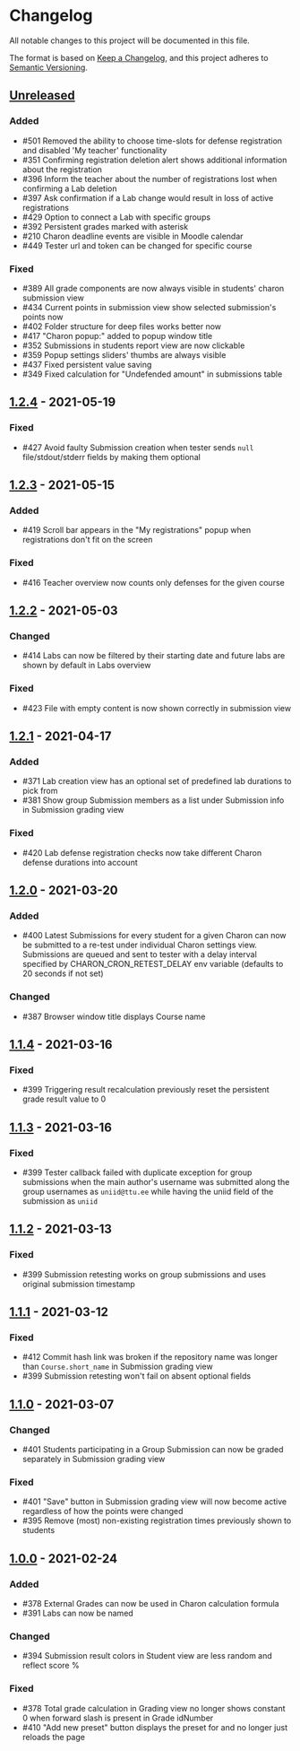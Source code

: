 # Changelog
All notable changes to this project will be documented in this file.

The format is based on [Keep a Changelog](https://keepachangelog.com/en/1.0.0/),
and this project adheres to [Semantic Versioning](https://semver.org/spec/v2.0.0.html).

## [Unreleased]

### Added
- \#501 Removed the ability to choose time-slots for defense registration and disabled 'My teacher' functionality
- \#351 Confirming registration deletion alert shows additional information about the registration
- \#396 Inform the teacher about the number of registrations lost when confirming a Lab deletion
- \#397 Ask confirmation if a Lab change would result in loss of active registrations
- \#429 Option to connect a Lab with specific groups
- \#392 Persistent grades marked with asterisk
- \#210 Charon deadline events are visible in Moodle calendar
- \#449 Tester url and token can be changed for specific course

### Fixed
- \#389 All grade components are now always visible in students' charon submission view
- \#434 Current points in submission view show selected submission's points now
- \#402 Folder structure for deep files works better now
- \#417 "Charon popup:" added to popup window title
- \#352 Submissions in students report view are now clickable
- \#359 Popup settings sliders' thumbs are always visible
- \#437 Fixed persistent value saving
- \#349 Fixed calculation for "Undefended amount" in submissions table

## [1.2.4] - 2021-05-19

### Fixed
- \#427 Avoid faulty Submission creation when tester sends `null` file/stdout/stderr fields by making them optional

## [1.2.3] - 2021-05-15

### Added
- \#419 Scroll bar appears in the "My registrations" popup when registrations don't fit on the screen

### Fixed
- \#416 Teacher overview now counts only defenses for the given course

## [1.2.2] - 2021-05-03

### Changed
- \#414 Labs can now be filtered by their starting date and future labs are shown by default in Labs overview

### Fixed
- \#423 File with empty content is now shown correctly in submission view

## [1.2.1] - 2021-04-17

### Added
- \#371 Lab creation view has an optional set of predefined lab durations to pick from
- \#381 Show group Submission members as a list under Submission info in Submission grading view

### Fixed
- \#420 Lab defense registration checks now take different Charon defense durations into account

## [1.2.0] - 2021-03-20

### Added
- \#400 Latest Submissions for every student for a given Charon can now be submitted to a re-test under individual
  Charon settings view. Submissions are queued and sent to tester with a delay interval specified
  by CHARON_CRON_RETEST_DELAY env variable (defaults to 20 seconds if not set)

### Changed
- \#387 Browser window title displays Course name

## [1.1.4] - 2021-03-16

### Fixed
- \#399 Triggering result recalculation previously reset the persistent grade result value to 0 

## [1.1.3] - 2021-03-16

### Fixed
- \#399 Tester callback failed with duplicate exception for group submissions when the main author's username was
  submitted along the group usernames as `uniid@ttu.ee` while having the uniid field of the submission as `uniid`

## [1.1.2] - 2021-03-13

### Fixed
- \#399 Submission retesting works on group submissions and uses original submission timestamp

## [1.1.1] - 2021-03-12

### Fixed
- \#412 Commit hash link was broken if the repository name was longer than `Course.short_name` in Submission grading view
- \#399 Submission retesting won't fail on absent optional fields

## [1.1.0] - 2021-03-07

### Changed
- \#401 Students participating in a Group Submission can now be graded separately in Submission grading view

### Fixed
- \#401 "Save" button in Submission grading view will now become active regardless of how the points were changed
- \#395 Remove (most) non-existing registration times previously shown to students

## [1.0.0] - 2021-02-24

### Added
- \#378 External Grades can now be used in Charon calculation formula
- \#391 Labs can now be named

### Changed
- \#394 Submission result colors in Student view are less random and reflect score % 

### Fixed
- \#378 Total grade calculation in Grading view no longer shows constant 0 when forward slash is present in Grade idNumber
- \#410 "Add new preset" button displays the preset for and no longer just reloads the page


[Unreleased]: https://gitlab.cs.ttu.ee/ained/charon/-/compare/master...develop
[1.2.4]: https://gitlab.cs.ttu.ee/ained/charon/-/compare/1.2.3...1.2.4
[1.2.3]: https://gitlab.cs.ttu.ee/ained/charon/-/compare/1.2.2...1.2.3
[1.2.2]: https://gitlab.cs.ttu.ee/ained/charon/-/compare/1.2.1...1.2.2
[1.2.1]: https://gitlab.cs.ttu.ee/ained/charon/-/compare/1.2.0...1.2.1
[1.2.0]: https://gitlab.cs.ttu.ee/ained/charon/-/compare/1.1.4...1.2.0
[1.1.4]: https://gitlab.cs.ttu.ee/ained/charon/-/compare/1.1.3...1.1.4
[1.1.3]: https://gitlab.cs.ttu.ee/ained/charon/-/compare/1.1.2...1.1.3
[1.1.2]: https://gitlab.cs.ttu.ee/ained/charon/-/compare/1.1.1...1.1.2
[1.1.1]: https://gitlab.cs.ttu.ee/ained/charon/-/compare/1.1.0...1.1.1
[1.1.0]: https://gitlab.cs.ttu.ee/ained/charon/-/compare/1.0.0...1.1.0
[1.0.0]: https://gitlab.cs.ttu.ee/ained/charon/-/compare/889d5abbbc38491f5b2370f0d62f212a8ce52bd6...1.0.0
